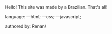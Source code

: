 Hello! This site was made by a Brazilian. That's all!

language:
—html;
—css;
—javascript;

authored by: Renan/ 
